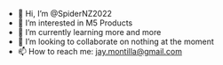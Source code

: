- 👋 Hi, I’m @SpiderNZ2022
- 👀 I’m interested in M5 Products
- 🌱 I’m currently learning more and more
- 💞️ I’m looking to collaborate on nothing at the moment
- 📫 How to reach me: jay.montilla@gmail.com

<!---
SpiderNZ2022/SpiderNZ2022 is a ✨ special ✨ repository because its `README.md` (this file) appears on your GitHub profile.
You can click the Preview link to take a look at your changes.
--->
